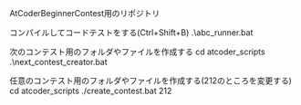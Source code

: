 AtCoderBeginnerContest用のリポジトリ

コンパイルしてコードテストをする(Ctrl+Shift+B)
.\abc_runner.bat

次のコンテスト用のフォルダやファイルを作成する
cd atcoder_scripts
 .\next_contest_creator.bat

任意のコンテスト用のフォルダやファイルを作成する(212のところを変更する)
cd atcoder_scripts
./create_contest.bat 212
